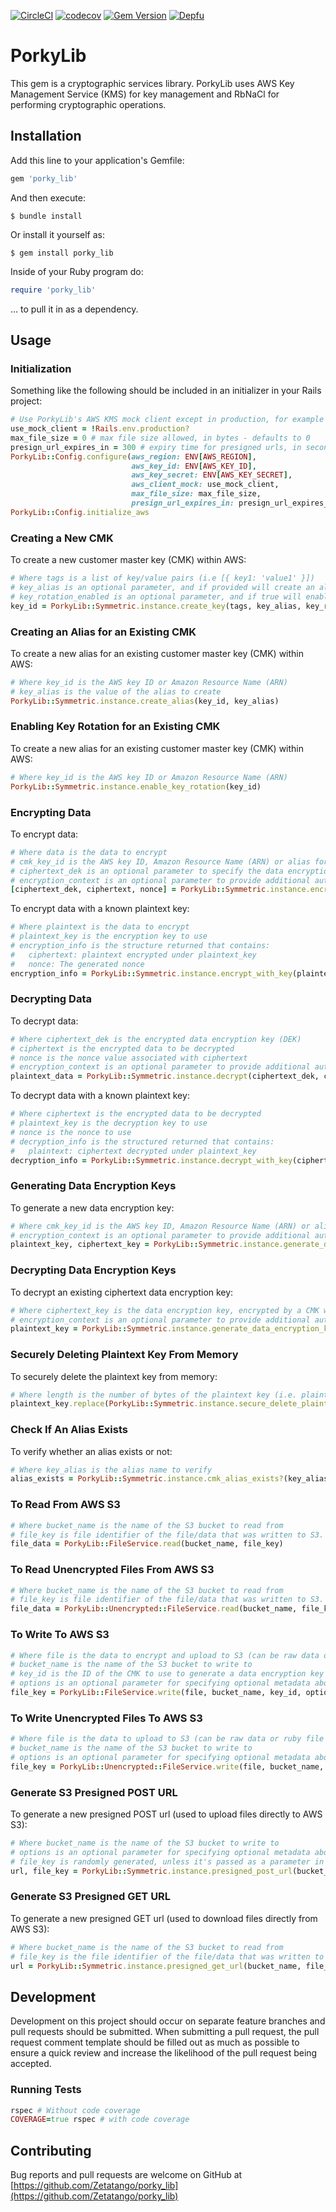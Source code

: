 [![CircleCI](https://circleci.com/gh/Zetatango/porky_lib.svg?style=svg&circle-token=f1a41896097b814585e5042a8e38425b4d1cdc0b)](https://circleci.com/gh/Zetatango/porky_lib) [![codecov](https://codecov.io/gh/Zetatango/porky_lib/branch/master/graph/badge.svg?token=WxED9350q4)](https://codecov.io/gh/Zetatango/porky_lib) [![Gem Version](https://badge.fury.io/rb/porky_lib.svg)](https://badge.fury.io/rb/porky_lib) [![Depfu](https://badges.depfu.com/badges/cbee343c363b7101657c0fc4bd5f551f/overview.svg)](https://depfu.com/github/Zetatango/porky_lib?project_id=6632)

# PorkyLib

This gem is a cryptographic services library. PorkyLib uses AWS Key Management Service (KMS) for key management and RbNaCl for
performing cryptographic operations.

## Installation

Add this line to your application's Gemfile:

```ruby
gem 'porky_lib'
```

And then execute:

    $ bundle install

Or install it yourself as:

    $ gem install porky_lib
    
Inside of your Ruby program do:

```ruby
require 'porky_lib'
```
... to pull it in as a dependency.

## Usage

### Initialization
Something like the following should be included in an initializer in your Rails project:
```ruby
# Use PorkyLib's AWS KMS mock client except in production, for example
use_mock_client = !Rails.env.production?
max_file_size = 0 # max file size allowed, in bytes - defaults to 0
presign_url_expires_in = 300 # expiry time for presigned urls, in seconds - defaults to 300 (5 minutes)
PorkyLib::Config.configure(aws_region: ENV[AWS_REGION],
                           aws_key_id: ENV[AWS_KEY_ID],
                           aws_key_secret: ENV[AWS_KEY_SECRET],
                           aws_client_mock: use_mock_client,
                           max_file_size: max_file_size,
                           presign_url_expires_in: presign_url_expires_in)
PorkyLib::Config.initialize_aws
```

### Creating a New CMK
To create a new customer master key (CMK) within AWS:
```ruby
# Where tags is a list of key/value pairs (i.e [{ key1: 'value1' }])
# key_alias is an optional parameter, and if provided will create an alias with the provided value for the newly created key
# key_rotation_enabled is an optional parameter, and if true will enable automatic key rotation for the new created key. Default is true.
key_id = PorkyLib::Symmetric.instance.create_key(tags, key_alias, key_rotation_enabled)
```

### Creating an Alias for an Existing CMK
To create a new alias for an existing customer master key (CMK) within AWS:
```ruby
# Where key_id is the AWS key ID or Amazon Resource Name (ARN)
# key_alias is the value of the alias to create
PorkyLib::Symmetric.instance.create_alias(key_id, key_alias)
```

### Enabling Key Rotation for an Existing CMK
To create a new alias for an existing customer master key (CMK) within AWS:
```ruby
# Where key_id is the AWS key ID or Amazon Resource Name (ARN)
PorkyLib::Symmetric.instance.enable_key_rotation(key_id)
```

### Encrypting Data
To encrypt data:
```ruby
# Where data is the data to encrypt
# cmk_key_id is the AWS key ID, Amazon Resource Name (ARN) or alias for the CMK to use to generate the data encryption key (DEK)
# ciphertext_dek is an optional parameter to specify the data encryption key to use to encrypt the data. If not provided, a new data encryption key will be generated. Default is nil.
# encryption_context is an optional parameter to provide additional authentication data for encrypting the DEK. Default is nil.
[ciphertext_dek, ciphertext, nonce] = PorkyLib::Symmetric.instance.encrypt(data, cmk_key_id, ciphertext_dek, encryption_context)
```

To encrypt data with a known plaintext key:
```ruby
# Where plaintext is the data to encrypt
# plaintext_key is the encryption key to use
# encryption_info is the structure returned that contains:
#   ciphertext: plaintext encrypted under plaintext_key
#   nonce: The generated nonce 
encryption_info = PorkyLib::Symmetric.instance.encrypt_with_key(plaintext, plaintext_key)
```

### Decrypting Data
To decrypt data:
```ruby
# Where ciphertext_dek is the encrypted data encryption key (DEK)
# ciphertext is the encrypted data to be decrypted
# nonce is the nonce value associated with ciphertext
# encryption_context is an optional parameter to provide additional authentication data for decrypting the DEK. Default is nil. Note, this must match the value that was used to encrypt.
plaintext_data = PorkyLib::Symmetric.instance.decrypt(ciphertext_dek, ciphertext, nonce, encryption_context)
```

To decrypt data with a known plaintext key:
```ruby
# Where ciphertext is the encrypted data to be decrypted
# plaintext_key is the decryption key to use
# nonce is the nonce to use 
# decryption_info is the structured returned that contains:
#   plaintext: ciphertext decrypted under plaintext_key
decryption_info = PorkyLib::Symmetric.instance.decrypt_with_key(ciphertext, plaintext_key, nonce)
```

### Generating Data Encryption Keys
To generate a new data encryption key:
```ruby
# Where cmk_key_id is the AWS key ID, Amazon Resource Name (ARN) or alias for the CMK to use to generate the data encryption key (DEK)
# encryption_context is an optional parameter to provide additional authentication data for encrypting the DEK. Default is nil.
plaintext_key, ciphertext_key = PorkyLib::Symmetric.instance.generate_data_encryption_key(cmk_key_id, encryption_context)
```

### Decrypting Data Encryption Keys
To decrypt an existing ciphertext data encryption key:
```ruby
# Where ciphertext_key is the data encryption key, encrypted by a CMK within your AWS environment.
# encryption_context is an optional parameter to provide additional authentication data for encrypting the DEK. Default is nil.
plaintext_key = PorkyLib::Symmetric.instance.generate_data_encryption_key(ciphertext_key, encryption_context)
```

### Securely Deleting Plaintext Key From Memory
To securely delete the plaintext key from memory:
```ruby
# Where length is the number of bytes of the plaintext key (i.e. plaintext_key.bytesize)
plaintext_key.replace(PorkyLib::Symmetric.instance.secure_delete_plaintext_key(plaintext_key.bytesize))
```

### Check If An Alias Exists
To verify whether an alias exists or not:
```ruby
# Where key_alias is the alias name to verify
alias_exists = PorkyLib::Symmetric.instance.cmk_alias_exists?(key_alias) 
```

### To Read From AWS S3
```ruby
# Where bucket_name is the name of the S3 bucket to read from
# file_key is file identifier of the file/data that was written to S3.
file_data = PorkyLib::FileService.read(bucket_name, file_key)
```

### To Read Unencrypted Files From AWS S3
```ruby
# Where bucket_name is the name of the S3 bucket to read from
# file_key is file identifier of the file/data that was written to S3.
file_data = PorkyLib::Unencrypted::FileService.read(bucket_name, file_key)
```

### To Write To AWS S3
```ruby
# Where file is the data to encrypt and upload to S3 (can be raw data or ruby file object)
# bucket_name is the name of the S3 bucket to write to
# key_id is the ID of the CMK to use to generate a data encryption key to encrypt the file data
# options is an optional parameter for specifying optional metadata about the file
file_key = PorkyLib::FileService.write(file, bucket_name, key_id, options)
```

### To Write Unencrypted Files To AWS S3
```ruby
# Where file is the data to upload to S3 (can be raw data or ruby file object)
# bucket_name is the name of the S3 bucket to write to
# options is an optional parameter for specifying optional metadata about the file
file_key = PorkyLib::Unencrypted::FileService.write(file, bucket_name, options)
```

### Generate S3 Presigned POST URL
To generate a new presigned POST url (used to upload files directly to AWS S3):
```ruby
# Where bucket_name is the name of the S3 bucket to write to
# options is an optional parameter for specifying optional metadata about the file
# file_key is randomly generated, unless it's passed as a parameter in the options hash using 'file_name' as key
url, file_key = PorkyLib::Symmetric.instance.presigned_post_url(bucket_name, options)
```

### Generate S3 Presigned GET URL
To generate a new presigned GET url (used to download files directly from AWS S3):
```ruby
# Where bucket_name is the name of the S3 bucket to read from
# file_key is the file identifier of the file/data that was written to S3.
url = PorkyLib::Symmetric.instance.presigned_get_url(bucket_name, file_key)
```

## Development

Development on this project should occur on separate feature branches and pull requests should be submitted. When submitting a
pull request, the pull request comment template should be filled out as much as possible to ensure a quick review and increase
the likelihood of the pull request being accepted.

### Running Tests

```ruby
rspec # Without code coverage
COVERAGE=true rspec # with code coverage
```

## Contributing

Bug reports and pull requests are welcome on GitHub at [https://github.com/Zetatango/porky_lib](https://github.com/Zetatango/porky_lib)
